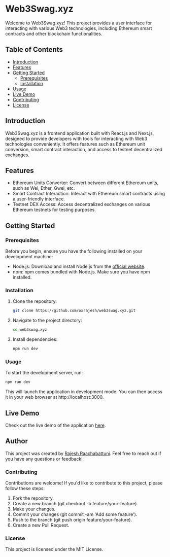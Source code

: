 # Web3Swag.xyz

Welcome to Web3Swag.xyz! This project provides a user interface for interacting with various Web3 technologies, including Ethereum smart contracts and other blockchain functionalities.

## Table of Contents

- [Introduction](#introduction)
- [Features](#features)
- [Getting Started](#getting-started)
  - [Prerequisites](#prerequisites)
  - [Installation](#installation)
- [Usage](#usage)
- [Live Demo](#live-demo)
- [Contributing](#contributing)
- [License](#license)

## Introduction

Web3Swag.xyz is a frontend application built with React.js and Next.js, designed to provide developers with tools for interacting with Web3 technologies conveniently. It offers features such as Ethereum unit conversion, smart contract interaction, and access to testnet decentralized exchanges.

## Features

- Ethereum Units Converter: Convert between different Ethereum units, such as Wei, Ether, Gwei, etc.
- Smart Contract Interaction: Interact with Ethereum smart contracts using a user-friendly interface.
- Testnet DEX Access: Access decentralized exchanges on various Ethereum testnets for testing purposes.

## Getting Started

### Prerequisites

Before you begin, ensure you have the following installed on your development machine:

- Node.js: Download and install Node.js from the [official website](https://nodejs.org/).
- npm: npm comes bundled with Node.js. Make sure you have npm installed.

### Installation

1. Clone the repository:

   ```bash
   git clone https://github.com/oxrajesh/web3swag.xyz.git
   ```

2. Navigate to the project directory:

   ```bash
   cd web3swag.xyz
   ```

3. Install dependencies:

   ```bash
   npm run dev
   ```

### Usage

To start the development server, run:

```bash
npm run dev
```

This will launch the application in development mode. You can then access it in your web browser at http://localhost:3000.

## Live Demo

Check out the live demo of the application [here](https://web3swag.xyz).

## Author

This project was created by [Rajesh Raachabattuni](https://linktr.ee/oxrajesh). Feel free to reach out if you have any questions or feedback!

### Contributing

Contributions are welcome! If you'd like to contribute to this project, please follow these steps:

1. Fork the repository.
2. Create a new branch (git checkout -b feature/your-feature).
3. Make your changes.
4. Commit your changes (git commit -am 'Add some feature').
5. Push to the branch (git push origin feature/your-feature).
6. Create a new Pull Request.

### License

This project is licensed under the MIT License.
